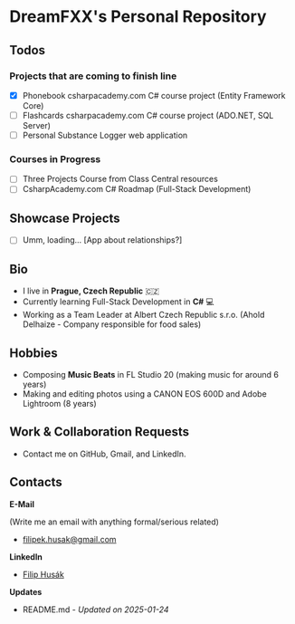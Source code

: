 # DreamFXX's Personal Repository

## Todos

### Projects that are coming to finish line

- [x] Phonebook csharpacademy.com C# course project (Entity Framework Core)
- [ ] Flashcards csharpacademy.com C# course project (ADO.NET, SQL Server)
- [ ] Personal Substance Logger web application

### Courses in Progress

- [ ] Three Projects Course from Class Central resources
- [ ] CsharpAcademy.com C# Roadmap (Full-Stack Development)

## Showcase Projects

- [ ] Umm, loading...
[App about relationships?]

## Bio

- I live in **Prague, Czech Republic** 🇨🇿
- Currently learning Full-Stack Development in **C#** 💻
- Working as a Team Leader at Albert Czech Republic s.r.o. (Ahold Delhaize - Company responsible for food sales)

## Hobbies

- Composing **Music Beats** in FL Studio 20 (making music for around 6 years)
- Making and editing photos using a CANON EOS 600D and Adobe Lightroom (8 years)

## Work & Collaboration Requests

- Contact me on GitHub, Gmail, and LinkedIn.

## Contacts

**E-Mail**

(Write me an email with anything formal/serious related)
- filipek.husak@gmail.com

**LinkedIn**

- [Filip Husák](https://www.linkedin.com/in/filip-hus%C3%A1k-8a1216336)

**Updates**

- README.md - *Updated on 2025-01-24*
